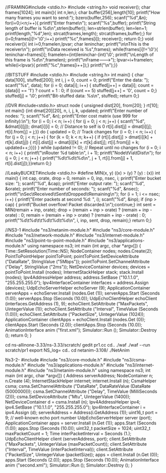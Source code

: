 
//FRAMING#include <stdio.h>
#include <string.h>
void receiver();
char frames[1024];
int main(){
int n,len,i;
char buffer[256],length[10];
printf("How many frames you want to send:");
bzero(buffer,256);
scanf("%d",&n);
for(i=0;i<n;i++){
printf("Enter frame\n");
scanf("%s",buffer);
printf("String length of buffer is %d\n",strlen(buffer));
len=strlen(buffer);
len=len+1;
printf(length,"%d",len);
strcat(frames,length);
strcat(frames,buffer);}
for (i=0;frames[i]!='\0';i++)
printf("%c",frames[i]);
receiver();
return 0;}
void receiver(){
int i=0,framelen,lpvar;
char leninchar;
printf("\n\nThis is the receiver\n");
printf("\nData received is %s",frames);
while(frames[i]!='\0'){
leninchar=frames[i];
framelen=(int)leninchar-(int)'\0';
printf("\nLength of this frame is %d\n",framelen);
printf("\nFrame--->");
lpvar=i+framelen;
while(i<lpvar){
printf("%c",frames[i++]);}
printf("\n");}}

//BITSTUFF
#include <stdio.h>
#include <string.h>
int main() {
char data[100], stuffed[200];
int i, j = 0, count = 0;
printf("Enter the data: ");
scanf("%s", data);
for (i = 0; data[i]; i++) {
stuffed[j++] = data[i];
count = (data[i] == '1') ? count + 1 : 0;
if (count == 5) stuffed[j++] = '0', count = 0;}
stuffed[j] = ‘\0’;
printf("Bit-stuffed data: %s\n", stuffed);
return 0;}

//DVR
#include<stdio.h>
struct node {
    unsigned dist[20], from[20];
} rt[10];
int main() {int dmat[20][20], n, i, j, k, updated;
printf("Enter number of nodes: ");
scanf("%d", &n);
printf("Enter cost matrix (use 999 for infinity):\n");
for (i = 0; i < n; i++) {
for (j = 0; j < n; j++) {
scanf("%d", &dmat[i][j]);
dmat[i][i] = 0; // Distance to self is 0
rt[i].dist[j] = dmat[i][j];
rt[i].from[j] = j;}}
do {
updated = 0; // Track changes
for (i = 0; i < n; i++) {
for (j = 0; j < n; j++) {
for (k = 0; k < n; k++) {
if (rt[i].dist[j] > dmat[i][k] + rt[k].dist[j]) {
rt[i].dist[j] = dmat[i][k] + rt[k].dist[j];
rt[i].from[j] = k;
updated++;}}}}
} while (updated != 0); // Repeat until no changes
 for (i = 0; i < n; i++) {
printf("\nRouter %d table:\n", i + 1);
printf("Node\tVia\tDist\n");
for (j = 0; j < n; j++) {
printf("%d\t%d\t%d\n", j + 1, rt[i].from[j] + 1, rt[i].dist[j]);}}return 0;}

//LeakyBUCKET#include <stdio.h>
#define MIN(x, y) ((x) > (y) ? (y) : (x))
int main() {
int cap, orate, drop = 0, remain = 0, inp, nsec, i;
printf("Enter bucket size: ");
scanf("%d", &cap);
printf("Enter output rate: ");
scanf("%d", &orate);
printf("Enter number of seconds: ");
scanf("%d", &nsec);
printf("\nSec\tReceived\tSent\tDropped\tRemaining\n");
for (i = 1; i <= nsec; i++) {
printf("Enter packets at second %d: ", i);
scanf("%d", &inp);
if (inp > cap) {
printf("Bucket overflow! Packet discarded.\n");continue;}
int sent = MIN(remain + inp, orate);
drop = (remain + inp > orate) ? (remain + inp - orate) : 0;
remain = (remain + inp > orate) ? (remain + inp - orate) : 0;
printf("%d\t%d\t\t%d\t%d\t%d\n", i, inp, sent, drop, remain);}
return 0;}

//NS3-1
#include "ns3/netanim-module.h" #include "ns3/core-module.h" #include "ns3/network-module.h" #include "ns3/internet-module.h" #include "ns3/point-to-point-module.h" #include "ns3/applications-module.h" 
using namespace ns3; 
int main (int argc, char *argv[]) { 
Time::SetResolution(Time::NS);
 NodeContainer nodes; 
nodes.Create(2); 
PointToPointHelper pointToPoint;
 pointToPoint.SetDeviceAttribute ("DataRate", StringValue ("5Mbps"));
 pointToPoint.SetChannelAttribute ("Delay", StringValue ("2ms")); NetDeviceContainer devices; devices = pointToPoint.Install (nodes); 
InternetStackHelper stack; stack.Install (nodes); Ipv4AddressHelper address; address.SetBase ("10.1.1.0", "255.255.255.0");
 Ipv4InterfaceContainer interfaces = address.Assign (devices); 
UdpEchoServerHelper echoServer (9); ApplicationContainer serverApps = echoServer.Install (nodes.Get (1)); 
serverApps.Start (Seconds (1.0));
 serverApps.Stop (Seconds (10.0)); 
UdpEchoClientHelper echoClient (interfaces.GetAddress (1), 9); 
echoClient.SetAttribute ("MaxPackets", UintegerValue (1)); 
echoClient.SetAttribute ("Interval", TimeValue (Seconds (1.0))); 
echoClient.SetAttribute ("PacketSize", UintegerValue (1024));
 ApplicationContainer clientApps = echoClient.Install (nodes.Get (0)); 
clientApps.Start (Seconds (2.0)); 
clientApps.Stop (Seconds (10.0)); AnimationInterface anim ("first.xml"); Simulator::Run (); 
Simulator::Destroy (); 
return 0; }

cd ns-allinone-3.33/ns-3.33/scratch/
gedit pr1.cc
cd..
./waf
./waf --run scratch/pr1
export NS_log=
cd..
cd netanim-3.108/
./NetAnim

Ns3-2-
#include <fstream>
#include "ns3/core-module.h"
#include "ns3/csma-module.h"
#include "ns3/applications-module.h"
#include "ns3/internet-module.h"
#include "ns3/netanim-module.h"
using namespace ns3;
int
main (int argc, char *argv[])
{
Address serverAddress;
NodeContainer n;
n.Create (4);
InternetStackHelper internet;
internet.Install (n);
CsmaHelper csma;
csma.SetChannelAttribute ("DataRate", DataRateValue (DataRate (5000000)));
csma.SetChannelAttribute ("Delay", TimeValue (MilliSeconds (2)));
csma.SetDeviceAttribute ("Mtu", UintegerValue (1400));
NetDeviceContainer d = csma.Install (n);
Ipv4AddressHelper ipv4;
ipv4.SetBase ("10.1.1.0", "255.255.255.0");
Ipv4InterfaceContainer i = ipv4.Assign (d);
serverAddress = Address(i.GetAddress (1));
uint16_t port = 9; // well-known echo port number
UdpEchoServerHelper server (port);
ApplicationContainer apps = server.Install (n.Get (1));
apps.Start (Seconds (1.0));
apps.Stop (Seconds (10.0));
uint32_t packetSize = 1024;
uint32_t maxPacketCount = 1;
Time interPacketInterval = Seconds (1.);
UdpEchoClientHelper client (serverAddress, port);
client.SetAttribute ("MaxPackets", UintegerValue (maxPacketCount));
client.SetAttribute ("Interval", TimeValue (interPacketInterval));
client.SetAttribute ("PacketSize", UintegerValue (packetSize));
apps = client.Install (n.Get (0));
apps.Start (Seconds (2.0));
apps.Stop (Seconds (10.0));
AnimationInterface anim ("second.xml");
Simulator::Run ();
Simulator::Destroy ();
}



